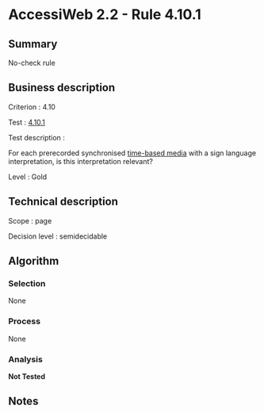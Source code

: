 # AccessiWeb 2.2 - Rule 4.10.1

## Summary

No-check rule

## Business description

Criterion : 4.10

Test : [4.10.1](www.accessiweb.org/index.php/accessiweb-22-english-version.html#test-4-10-1)

Test description :

For each prerecorded synchronised [time-based
media](http://www.accessiweb.org/index.php/glossary-76.html#mMediaTemp)
with a sign language interpretation, is this interpretation relevant?

Level : Gold

## Technical description

Scope : page

Decision level :
semidecidable

## Algorithm

### Selection

None

### Process

None

### Analysis

**Not Tested**

## Notes


